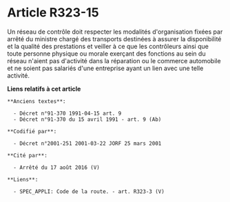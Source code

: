 # Article R323-15

Un réseau de contrôle doit respecter les modalités d'organisation fixées par arrêté du ministre chargé des transports
destinées à assurer la disponibilité et la qualité des prestations et veiller à ce que les contrôleurs ainsi que toute
personne physique ou morale exerçant des fonctions au sein du réseau n'aient pas d'activité dans la réparation ou le commerce
automobile et ne soient pas salariés d'une entreprise ayant un lien avec une telle activité.

**Liens relatifs à cet article**

	**Anciens textes**:

	  - Décret n°91-370 1991-04-15 art. 9
	  - Décret n°91-370 du 15 avril 1991 - art. 9 (Ab)

	**Codifié par**:

	  - Décret n°2001-251 2001-03-22 JORF 25 mars 2001

	**Cité par**:

	  - Arrêté du 17 août 2016 (V)

	**Liens**:

	  - SPEC_APPLI: Code de la route. - art. R323-3 (V)
